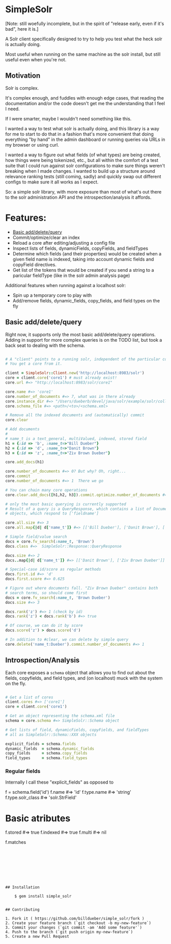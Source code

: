 # SimpleSolr

[Note: still woefully incomplete, but in the spirit of "release early,
even if it's bad", here it is.]

A Solr client specifically designed to try to help you test what the heck
solr is actually doing.

Most useful when running on the same machine as the solr install, but
still useful even when you're not.


## Motivation

Solr is complex.

It's complex enough, and fuddles with enough edge cases, that reading
the documentation and/or the code doesn't get me the understanding
that I feel I need.

If I were smarter, maybe I wouldn't need something like this.

I wanted a way to test what solr is actually doing, and
this library is a way for me to start to do that in a fashion that's
more convenient that doing everything "by hand" in the admin dashboard
or running queries via URLs in my browser or using curl.

I wanted a way to figure out what fields (of what types) are being created,
how things were being  tokenized, etc., but all within the comfort of a test
suite that I could run against solr configurations to make sure things
weren't breaking when I made changes. I wanted to build up a structure around relevance
ranking tests (still coming, sadly) and quickly swap out different
configs to make sure it all works as I expect.

So: a simple solr library, with more exposure than most of what's out there
to the solr administration API and the introspection/analysis it affords.

# Features:

  * [Basic add/delete/query](#basic-add_delete_query)
  * Commit/optimize/clear an index
  * Reload a core after editing/adjusting a config file
  * Inspect lists of fields, dynamicFields, copyFields, and
    fieldTypes
  * Determine which fields (and their properties) would be
    created when a given field name is indexed, taking into
    account dynamic fields and copyField directives.
  * Get list of the tokens that would be created if you
    send a string to a paricular fieldType (like in the
    solr admin analysis page)

Additional features when running against a localhost solr:
  * Spin up a temporary core to play with
  * Add/remove fields, dynamic_fields, copy_fields, and field types
    on the fly


## Basic add/delete/query

Right now, it supports only the most basic add/delete/query operations.
Adding in support for more complex queries is on the TODO list, but took
a back seat to dealing with the schema.


```ruby

# A "client" points to a running solr, independent of the particular core
# You get a core from it.

client = SimpleSolr::Client.new('http://localhost:8983/solr')
core = client.core('core1') # must already exist!
core.url #=> "http://localhost:8983/solr/core1"

core.name #=> 'core1'
core.number_of_documents #=> 7, what was in there already
core.instance_dir #=> "/Users/dueberb/devel/java/solr/example/solr/collection1/"
core.schema_file #=> <path>/<to>/<schema.xml>

# Remove all the indexed documents and (automatically) commit
core.clear

# Add documents
#
# name_t is a text_general, multiValued, indexed, stored field
h1 = {:id => 'b', :name_t=>"Bill Dueber"}
h2 = {:id => 'd', :name_t=>"Danit Brown"}
h3 = {:id => 'z', :name_t=>"Ziv Brown Dueber"}

core.add_docs(h1)

core.number_of_documents #=> 0? But why? Oh, right...
core.commit
core.number_of_documents #=> 1  There we go

# You can chain many core operations
core.clear.add_docs([h1,h2, h3]).commit.optimize.number_of_documents #=> 3

# only the most basic querying is currently supported
# Result of a query is a QueryResponse, which contains a list of Document
# objects, which respond to ['fieldname']

core.all.size #=> 3
core.all.map{|d| d['name_t']} #=> [['Bill Dueber'], ['Danit Brown'], ['Ziv Brown Dueber']]

# Simple field/value search
docs = core.fv_search(:name_t, 'Brown')
docs.class #=>  SimpleSolr::Response::QueryResponse

docs.size #=> 2
docs..map{|d| d['name_t']} #=> [['Danit Brown'], ['Ziv Brown Dueber']]

# Special-case id/score as regular methods
docs.first.id #=> 'd'
docs.first.score #=> 0.625

# Figure out where documents fall. "Ziv Brown Dueber" contains both
# search terms, so should come first
docs = core.fv_search(:name_t, 'Brown Dueber')
docs.size #=> 3

docs.rank('z') #=> 1 (check by id)
docs.rank('z') < docs.rank('b') #=> true

# Of course, we can do it by score
docs.score('z') > docs.score('d')

# In addition to #clear, we can delete by simple query
core.delete('name_t:Dueber').commit.number_of_documents #=> 1


```

## Introspection/Analysis

Each core exposes a `schema` object that allows you to find out about
the fields, copyfields, and field types, and (on localhost) muck
with the system on the fly.

```ruby

# Get a list of cores
client.cores #=> ['core1']
core = client.core('core1')

# Get an object representing the schema.xml file
schema = core.schema #=> SimpleSolr::Schema object

# Get lists of field, dynamicFields, copyFields, and fieldTypes
# all as SimpleSolr::Schema::XXX objects

explicit_fields = schema.fields
dynamic_fields  = schema.dynamic_fields
copy_fields     = schema.copy_fields
field_types     = schema.field_types

```

### Regular fields

Internally I call these "explicit_fields" as opposed to

f = schema.field('id')
f.name #=> 'id'
f.type.name #=> 'string'
f.type.solr_class #=> 'solr.StrField'

# Basic atributes
f.stored  #=> true
f.indexed #=> true
f.multi   #=> nil

f.matches



```








## Installation

    $ gem install simple_solr


## Contributing

1. Fork it ( https://github.com/billdueber/simple_solr/fork )
2. Create your feature branch (`git checkout -b my-new-feature`)
3. Commit your changes (`git commit -am 'Add some feature'`)
4. Push to the branch (`git push origin my-new-feature`)
5. Create a new Pull Request
